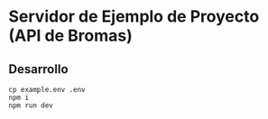 # Servidor de Ejemplo de Proyecto (API de Bromas)

## Desarrollo

```
cp example.env .env
npm i
npm run dev
```

